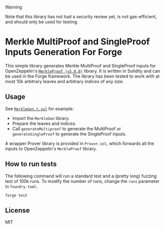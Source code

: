 > [!WARNING]
> Note that this library has not had a security review yet, is not gas-efficient, and should only be used for testing.

# Merkle MultiProof and SingleProof Inputs Generation For Forge

This simple library generates Merkle MultiProof and SingleProof inputs for OpenZeppelin's [`MerkleProof (v5.0.0)`](https://github.com/OpenZeppelin/openzeppelin-contracts/blob/master/contracts/utils/cryptography/MerkleProof.sol) library. It is written in Solidity and can be used in the Forge framework. The library has been tested to work with at most 10k arbitrary leaves and arbitrary indices of any size.

## Usage

See [`MerkleGen.t.sol`](./test/MerkleGen.t.sol) for example:
- Import the `MerkleGen` library.
- Prepare the leaves and indices.
- Call `generateMultiproof` to generate the MultiProof or `generateSingleProof` to generate the SingleProof inputs.

A wrapper Prover library is provided in `Prover.sol`, which forwards all the inputs to OpenZeppelin's `MerkleProof` library.

## How to run tests

The following command will run a standard test and a (pretty long) fuzzing test of 100k runs. To modify the number of runs, change the `runs` parameter in `foundry.toml`.

```
forge test
```

## License

MIT